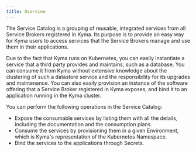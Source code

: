 ```yaml
---
title: Overview
---
```


The Service Catalog is a grouping of reusable, integrated services from all Service Brokers registered in Kyma. Its purpose is to provide an easy way for Kyma users to access services that the Service Brokers manage and use them in their applications.

Due to the fact that Kyma runs on Kubernetes, you can easily instantiate a service that a third party provides and maintains, such as a database. You can consume it from Kyma without extensive knowledge about the clustering of such a datastore service and the responsibility for its upgrades and maintenance. You can also easily provision an instance of the software offering that a Service Broker registered in Kyma exposes, and bind it to an application running in the Kyma cluster.

You can perform the following operations in the Service Catalog:

- Expose the consumable services by listing them with all the details, including the documentation and the consumption plans.
- Consume the services by provisioning them in a given Environment, which is Kyma's representation of the Kubernetes Namespace.
- Bind the services to the applications through Secrets.
